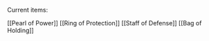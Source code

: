 

Current items:

[[Pearl of Power]]
[[Ring of Protection]]
[[Staff of Defense]]
[[Bag of Holding]]

